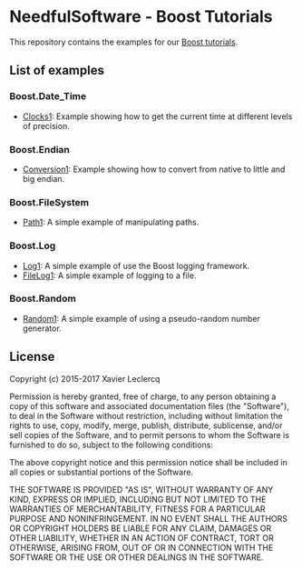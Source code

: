 # NeedfulSoftware - Boost Tutorials

This repository contains the examples for our [Boost tutorials](http://www.needfulsoftware.com/Boost).

## List of examples

### Boost.Date_Time
- [Clocks1](https://github.com/NeedfulSoftware/BoostTutorials/tree/master/Date_Time/Clocks1): Example showing how to get the current time at different levels of precision.

### Boost.Endian
- [Conversion1](https://github.com/NeedfulSoftware/BoostTutorials/tree/master/Endian/Conversion1): Example showing how to convert from native to little and big endian.

### Boost.FileSystem
- [Path1](https://github.com/NeedfulSoftware/BoostTutorials/tree/master/Filesystem/Path1): A simple example of manipulating paths.

### Boost.Log
- [Log1](https://github.com/NeedfulSoftware/BoostTutorials/tree/master/Log/Log1): A simple example of use the Boost logging framework.
- [FileLog1](https://github.com/NeedfulSoftware/BoostTutorials/tree/master/Log/FileLog1): A simple example of logging to a file.

### Boost.Random
- [Random1](https://github.com/NeedfulSoftware/BoostTutorials/tree/master/Random/Random1): A simple example of using a pseudo-random number generator.

## License

Copyright (c) 2015-2017 Xavier Leclercq

Permission is hereby granted, free of charge, to any person obtaining a
copy of this software and associated documentation files (the "Software"),
to deal in the Software without restriction, including without limitation
the rights to use, copy, modify, merge, publish, distribute, sublicense,
and/or sell copies of the Software, and to permit persons to whom the
Software is furnished to do so, subject to the following conditions:

The above copyright notice and this permission notice shall be included in
all copies or substantial portions of the Software.

THE SOFTWARE IS PROVIDED "AS IS", WITHOUT WARRANTY OF ANY KIND, EXPRESS OR
IMPLIED, INCLUDING BUT NOT LIMITED TO THE WARRANTIES OF MERCHANTABILITY,
FITNESS FOR A PARTICULAR PURPOSE AND NONINFRINGEMENT. IN NO EVENT SHALL
THE AUTHORS OR COPYRIGHT HOLDERS BE LIABLE FOR ANY CLAIM, DAMAGES OR OTHER
LIABILITY, WHETHER IN AN ACTION OF CONTRACT, TORT OR OTHERWISE, ARISING
FROM, OUT OF OR IN CONNECTION WITH THE SOFTWARE OR THE USE OR OTHER DEALINGS
IN THE SOFTWARE.
